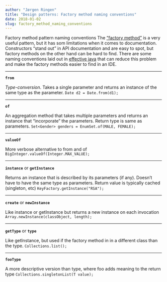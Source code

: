 ```yaml
---
author: "Jørgen Ringen"
title: "Design patterns: Factory method naming conventions"
date: 2018-01-02
slug: factory_method_naming_conventions
---
```


Factory method pattern naming conventions
The [“factory method”](https://en.wikipedia.org/wiki/Factory_method_pattern) is a very useful pattern, but it has som limitations when it comes to documentation.  Constructors “stand out” in API documentation and are easy to spot, but factory methods on the other hand can be hard to find. There are some naming conventions laid out in [effective java](https://www.amazon.com/Effective-Java-3rd-Joshua-Bloch/dp/0134685997) that can reduce this problem and make the factory methods easier to find in an IDE.

---

**`from`**

*Type-conversion*. Takes a single parameter and returns an instance of the same type as the parameter.
`Date d2 = Date.from(d1);`

---

**`of`**

An aggregation method that takes multiple parameters and returns an instance that “incorporate” the parameters. Return type is same as parameters.
`Set<Gender> genders = EnumSet.of(MALE, FEMALE);`

---

**`valueOf`**

More verbose alternative to from and of
`BigInteger.valueOf(Integer.MAX_VALUE);`

---

**`instance`** or **`getInstance`**

Returns an instance that is described by its parameters (if any). Doesn’t have to have the same type as parameters. Return value is typically cached (singleton, etc)
`KeyFactory.getInstance("RSA");`

---

**`create`** or **`newInstance`**

Like instance or getInstance but returns a new instance on each invocation
`Array.newInstance(classObject, length);`

---

**`getType`** or **`type`**

Like getInstance, but used if the factory method in in a different class than the type.
`Collections.list();`

---

**`fooType`**

A more descriptive version than type, where foo adds meaning to the return type
`Collections.singletonList(T value);`